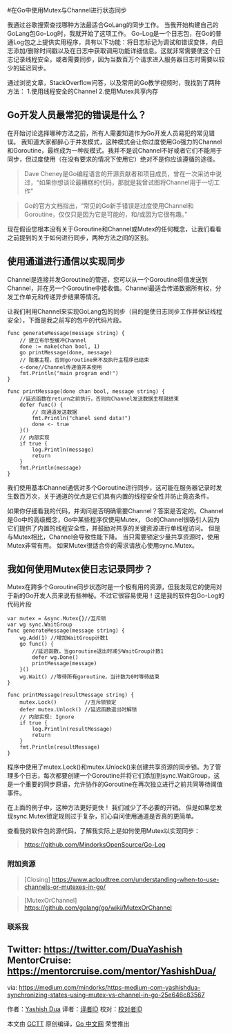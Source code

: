 #在Go中使用Mutex与Channel进行状态同步

我通过谷歌搜索查找哪种方法最适合GoLang的同步工作。 当我开始构建自己的GoLang包Go-Log时，我就开始了这项工作。 Go-Log是一个日志包，在Go的普通Log包之上提供实用程序，具有以下功能：将日志标记为调试和错误变体，向日志添加/删除时间戳以及在日志中获取调用功能详细信息。这就非常需要使这个日志记录线程安全，或者需要同步，因为当数百万个请求进入服务器日志时需要以较少的延迟同步。

通过浏览文章，StackOverflow问答，以及常用的Go教学视频时，我找到了两种方法：
1.使用线程安全的Channel
2.使用Mutex共享内存

## Go开发人员最常犯的错误是什么？

在开始讨论选择哪种方法之前，所有人需要知道作为Go开发人员易犯的常见错误。 我知道大家都醉心于并发模式，这种模式会让你过度使用Go强力的Channel和Goroutine，最终成为一种反模式。我并不是说Channel不好或者它们不能用于同步，但过度使用（在没有要求的情况下使用它）绝对不是你应该遵循的途径。

>Dave Cheney是Go编程语言的开源贡献者和项目成员，曾在一次采访中说过，“如果你想谈论最糟糕的代码，那就是我曾试图将Channel用于一切工作”

>Go的官方文档指出，“常见的Go新手错误是过度使用Channel和Goroutine，仅仅只是因为它是可能的，和/或因为它很有趣。”

现在假设您根本没有关于Goroutine和Channel或Mutex的任何概念，让我们看看之前提到的关于如何进行同步，两种方法之间的区别。
## 使用通道进行通信以实现同步

Channel是连接并发Goroutine的管道，您可以从一个Goroutine将值发送到Channel，并在另一个Goroutine中接收值。Channel最适合传递数据所有权，分发工作单元和传递异步结果等情况。

让我们利用Channel来实现GoLang包的同步（目的是使日志同步工作并保证线程安全），下面是我之前写的包中的代码片段。
```
func generateMessage(message string) {
	// 建立布尔型缓冲Channel
	done := make(chan bool, 1)
	go printMessage(done, message)
	// 阻塞主程，否则goroutine来不及执行主程序已结束
	<-done//Channel传递值并未使用
	fmt.Println("main program end!")
}

func printMessage(done chan bool, message string) {
	//延迟函数在return之前执行，否则向Channel发送数据主程就结束
	defer func() {
		// 向通道发送数据
		fmt.Println("chanel send data!")
		done <- true
	}()
	// 内部实现
	if true {
		log.Println(message)
		return
	}
	fmt.Println(message)
}
```

我们使用基本Channel通信对多个Goroutine进行同步，这可能在服务器记录时发生数百万次，关于通道的优点是它们具有内置的线程安全性并防止竟态条件。

如果你仔细看我的代码，并询问是否明确需要Channel？答案是否定的。Channel是Go中的高级概念，Go中某些程序仅使用Mutex， Go的Channel很吸引人因为它们提供了内置的线程安全性，并鼓励对共享的关键资源进行单线程访问。 但是与Mutex相比，Channel会导致性能下降。 当只需要锁定少量共享资源时，使用Mutex非常有用。 如果Mutex很适合你的需求请放心使用sync.Mutex。

## 我如何使用Mutex使日志记录同步？

Mutex在跨多个Goroutine同步状态时是一个极有用的资源，但我发现它的使用对于新的Go开发人员来说有些神秘。不过它很容易使用！这是我的软件包Go-Log的代码片段
```
var mutex = &sync.Mutex{}//互斥锁
var wg sync.WaitGroup
func generateMessage(message string) {
	wg.Add(1) //增加WaitGroup计数1
	go func() {
		//延迟函数，当goroutine退出时减少WaitGroup计数1
		defer wg.Done()
		printMessage(message)
	}()
	wg.Wait() //等待所有goroutine，当计数为0时等待结束
}

func printMessage(resultMessage string) {
	mutex.Lock()         //互斥锁锁定
	defer mutex.Unlock() //延迟函数退出时解锁
	// 内部实现: Ignore
	if true {
		log.Println(resultMessage)
		return
	}
	fmt.Println(resultMessage)
}
```
程序中使用了mutex.Lock()和mutex.Unlock()来创建共享资源的同步锁。为了管理多个日志，每次都要创建一个Goroutine并将它们添加到sync.WaitGroup，这是一个重要的同步原语，允许协作的Goroutine在再次独立进行之前共同等待阈值事件。

在上面的例子中，这种方法更好更快！ 我们减少了不必要的开销。 但是如果您发现sync.Mutex锁定规则过于复杂，扪心自问使用通道是否真的更简单。

查看我的软件包的源代码，了解我实际上是如何使用Mutex以实现同步：
>https://github.com/MindorksOpenSource/Go-Log

### 附加资源

>[Closing]
https://www.acloudtree.com/understanding-when-to-use-channels-or-mutexes-in-go/

>[MutexOrChannel]
https://github.com/golang/go/wiki/MutexOrChannel

### 联系我

Twitter: https://twitter.com/DuaYashish
MentorCruise: https://mentorcruise.com/mentor/YashishDua/
---

via: https://medium.com/mindorks/https-medium-com-yashishdua-synchronizing-states-using-mutex-vs-channel-in-go-25e646c83567

作者：[Yashish Dua](https://medium.com/@yashishdua)
译者：[译者ID](https://github.com/weiwg521)
校对：[校对者ID](https://github.com/校对者ID)

本文由 [GCTT](https://github.com/studygolang/GCTT) 原创编译，[Go 中文网](https://studygolang.com/) 荣誉推出
